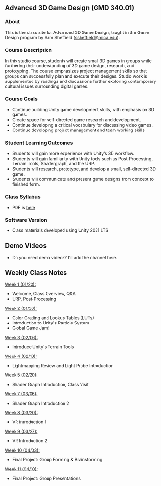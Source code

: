 



## Advanced 3D Game Design (GMD 340.01)

### About
This is the class site for Advanced 3D Game Design, taught in the Game Design program by Sam Sheffield (ssheffield@mica.edu).

### Course Description
In this studio course, students will create small 3D games in groups while furthering their understanding of 3D game design, research, and prototyping. The course emphasizes project management skills so that groups can successfully plan and execute their designs. Studio work is supplemented by readings and discussions further exploring contemporary cultural issues surrounding digital games.

### Course Goals
- Continue building Unity game development skills, with emphasis on 3D games. 
- Create space for self-directed game research and development.
- Continue developing a critical vocabulary for discussing video games.
- Continue developing project management and team working skills.


### Student Learning Outcomes
- Students will gain more experience with Unity’s 3D workflow.
- Students will gain familiarity with Unity tools such as Post-Processing, Terrain Tools, Shadergraph, and the URP.
- Students will research, prototype, and develop a small, self-directed 3D game.
- Students will communicate and present game designs from concept to finished form.


### Class Syllabus
- PDF is [here](https://docs.google.com/document/d/1b4BHQRMDW5Vewgt7--ZLn1q1Emw6g5aWPbBmMEI1JzY/edit?usp=sharing)

### Software Version
- Class materials developed using Unity 2021 LTS

## Demo Videos
- Do you need demo videos? I'll add the channel here.

## Weekly Class Notes
[Week 1 (01/23):](week1.md)
- Welcome, Class Overview, Q&A
- URP, Post-Processing

[Week 2 (01/30):](week2.md)
- Color Grading and Lookup Tables (LUTs)
- Introduction to Unity's Particle System
- Global Game Jam!

[Week 3 (02/06):](week3.md)
- Introduce Unity's Terrain Tools

[Week 4 (02/13):](week4.md)
- Lightmapping Review and Light Probe Introduction

[Week 5 (02/20):](week5.md)
- Shader Graph Introduction, Class Visit

[Week 7 (03/06):](week7.md)
- Shader Graph Introduction 2

[Week 8 (03/20):](week8.md)
- VR Introduction 1

[Week 9 (03/27):](week9.md)
- VR Introduction 2

[Week 10 (04/03):](week10.md)
- Final Project: Group Forming & Brainstorming

[Week 11 (04/10):](week11.md)
- Final Project: Group Presentations